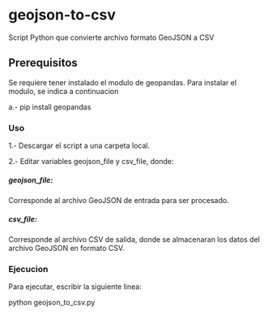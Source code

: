 # geojson-to-csv
Script Python que convierte archivo formato GeoJSON a CSV

## Prerequisitos
Se requiere tener instalado el modulo de geopandas. Para instalar el modulo, se indica a continuacion

a.- pip install geopandas

### Uso
1.- Descargar el script a una carpeta local.

2.- Editar variables geojson_file y csv_file, donde:

##### geojson_file:
Corresponde al archivo GeoJSON de entrada para ser procesado.

##### csv_file:
Corresponde al archivo CSV de salida, donde se almacenaran los datos del archivo GeoJSON en formato CSV.

### Ejecucion
Para ejecutar, escribir la siguiente linea:

python geojson_to_csv.py

